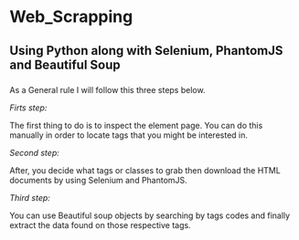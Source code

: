 # Web_Scrapping

## Using Python along with Selenium, PhantomJS and Beautiful Soup 

### 

As a General rule I will follow this three steps below.

*Firts step:*

The first thing to do is to inspect the element page.  You can do this manually in order to locate tags that you might be interested in. 

*Second step:*

After, you decide what tags or classes to grab then download the HTML documents by using Selenium and PhantomJS.


*Third step:*

You can use Beautiful soup objects by searching by tags codes and finally extract the data found on those respective tags. 


 
